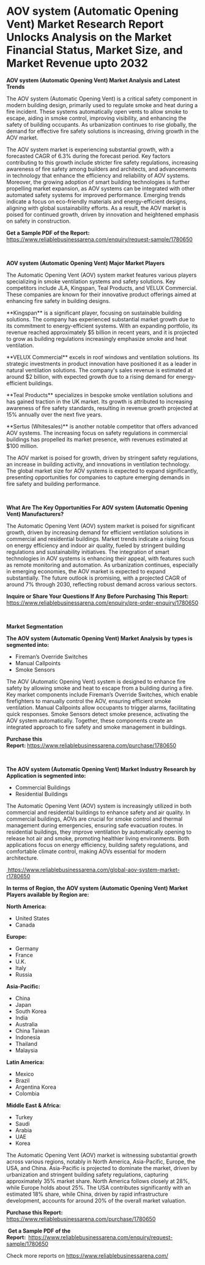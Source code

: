 <p><h1>AOV system (Automatic Opening Vent) Market Research Report Unlocks Analysis on the Market Financial Status, Market Size, and Market Revenue upto 2032</h1></p><p><strong>AOV system (Automatic Opening Vent) Market Analysis and Latest Trends</strong></p>
<p><p>The AOV system (Automatic Opening Vent) is a critical safety component in modern building design, primarily used to regulate smoke and heat during a fire incident. These systems automatically open vents to allow smoke to escape, aiding in smoke control, improving visibility, and enhancing the safety of building occupants. As urbanization continues to rise globally, the demand for effective fire safety solutions is increasing, driving growth in the AOV market.</p><p>The AOV system market is experiencing substantial growth, with a forecasted CAGR of 6.3% during the forecast period. Key factors contributing to this growth include stricter fire safety regulations, increasing awareness of fire safety among builders and architects, and advancements in technology that enhance the efficiency and reliability of AOV systems. Moreover, the growing adoption of smart building technologies is further propelling market expansion, as AOV systems can be integrated with other automated safety systems for improved performance. Emerging trends indicate a focus on eco-friendly materials and energy-efficient designs, aligning with global sustainability efforts. As a result, the AOV market is poised for continued growth, driven by innovation and heightened emphasis on safety in construction.</p></p>
<p><strong>Get a Sample PDF of the Report:&nbsp;</strong> <a href="https://www.reliablebusinessarena.com/enquiry/request-sample/1780650?utm_campaign=3010&utm_medium=2&utm_source=Github&utm_content=ia&utm_term=11042025&utm_id=aov-system-automatic-opening-vent">https://www.reliablebusinessarena.com/enquiry/request-sample/1780650</a></p>
<p>&nbsp;</p>
<p><strong>AOV system (Automatic Opening Vent) Major Market Players</strong></p>
<p><p>The Automatic Opening Vent (AOV) system market features various players specializing in smoke ventilation systems and safety solutions. Key competitors include JLA, Kingspan, Teal Products, and VELUX Commercial. These companies are known for their innovative product offerings aimed at enhancing fire safety in building designs.</p><p>**Kingspan** is a significant player, focusing on sustainable building solutions. The company has experienced substantial market growth due to its commitment to energy-efficient systems. With an expanding portfolio, its revenue reached approximately $5 billion in recent years, and it is projected to grow as building regulations increasingly emphasize smoke and heat ventilation.</p><p>**VELUX Commercial** excels in roof windows and ventilation solutions. Its strategic investments in product innovation have positioned it as a leader in natural ventilation solutions. The company's sales revenue is estimated at around $2 billion, with expected growth due to a rising demand for energy-efficient buildings.</p><p>**Teal Products** specializes in bespoke smoke ventilation solutions and has gained traction in the UK market. Its growth is attributed to increasing awareness of fire safety standards, resulting in revenue growth projected at 15% annually over the next five years.</p><p>**Sertus (Whitesales)** is another notable competitor that offers advanced AOV systems. The increasing focus on safety regulations in commercial buildings has propelled its market presence, with revenues estimated at $100 million.</p><p>The AOV market is poised for growth, driven by stringent safety regulations, an increase in building activity, and innovations in ventilation technology. The global market size for AOV systems is expected to expand significantly, presenting opportunities for companies to capture emerging demands in fire safety and building performance.</p></p>
<p>&nbsp;</p>
<p><strong>What Are The Key Opportunities For AOV system (Automatic Opening Vent) Manufacturers?</strong></p>
<p><p>The Automatic Opening Vent (AOV) system market is poised for significant growth, driven by increasing demand for efficient ventilation solutions in commercial and residential buildings. Market trends indicate a rising focus on energy efficiency and indoor air quality, fueled by stringent building regulations and sustainability initiatives. The integration of smart technologies in AOV systems is enhancing their appeal, with features such as remote monitoring and automation. As urbanization continues, especially in emerging economies, the AOV market is expected to expand substantially. The future outlook is promising, with a projected CAGR of around 7% through 2030, reflecting robust demand across various sectors.</p></p>
<p><strong>Inquire or Share Your Questions If Any Before Purchasing This Report:</strong> <a href="https://www.reliablebusinessarena.com/enquiry/pre-order-enquiry/1780650?utm_campaign=3010&utm_medium=2&utm_source=Github&utm_content=ia&utm_term=11042025&utm_id=aov-system-automatic-opening-vent">https://www.reliablebusinessarena.com/enquiry/pre-order-enquiry/1780650</a></p>
<p>&nbsp;</p>
<p><strong>Market Segmentation</strong></p>
<p><strong>The AOV system (Automatic Opening Vent) Market Analysis by types is segmented into:</strong></p>
<p><ul><li>Fireman’s Override Switches</li><li>Manual Callpoints</li><li>Smoke Sensors</li></ul></p>
<p><p>The AOV (Automatic Opening Vent) system is designed to enhance fire safety by allowing smoke and heat to escape from a building during a fire. Key market components include Fireman’s Override Switches, which enable firefighters to manually control the AOV, ensuring efficient smoke ventilation. Manual Callpoints allow occupants to trigger alarms, facilitating quick responses. Smoke Sensors detect smoke presence, activating the AOV system automatically. Together, these components create an integrated approach to fire safety and smoke management in buildings.</p></p>
<p><strong>Purchase this Report:&nbsp;</strong><a href="https://www.reliablebusinessarena.com/purchase/1780650?utm_campaign=3010&utm_medium=2&utm_source=Github&utm_content=ia&utm_term=11042025&utm_id=aov-system-automatic-opening-vent">https://www.reliablebusinessarena.com/purchase/1780650</a></p>
<p>&nbsp;</p>
<p><strong>The AOV system (Automatic Opening Vent) Market Industry Research by Application is segmented into:</strong></p>
<p><ul><li>Commercial Buildings</li><li>Residential Buildings</li></ul></p>
<p><p>The Automatic Opening Vent (AOV) system is increasingly utilized in both commercial and residential buildings to enhance safety and air quality. In commercial buildings, AOVs are crucial for smoke control and thermal management during emergencies, ensuring safe evacuation routes. In residential buildings, they improve ventilation by automatically opening to release hot air and smoke, promoting healthier living environments. Both applications focus on energy efficiency, building safety regulations, and comfortable climate control, making AOVs essential for modern architecture.</p></p>
<p><a href="https://www.reliablebusinessarena.com/global-aov-system-market-r1780650?utm_campaign=3010&utm_medium=2&utm_source=Github&utm_content=ia&utm_term=11042025&utm_id=aov-system-automatic-opening-vent">&nbsp;https://www.reliablebusinessarena.com/global-aov-system-market-r1780650</a></p>
<p><strong>In terms of Region, the AOV system (Automatic Opening Vent) Market Players available by Region are:</strong></p>
<p>
    <p> <strong> North America: </strong>
        <ul>
            <li>United States</li>
            <li>Canada</li>
        </ul>
        </p> 
    <p> <strong> Europe: </strong>
        <ul>
            <li>Germany</li>
            <li>France</li>
            <li>U.K.</li>
            <li>Italy</li>
            <li>Russia</li>
        </ul>
        </p> 
    <p> <strong> Asia-Pacific: </strong>
        <ul>
            <li>China</li>
            <li>Japan</li>
            <li>South Korea</li>
            <li>India</li>
            <li>Australia</li>
            <li>China Taiwan</li>
            <li>Indonesia</li>
            <li>Thailand</li>
            <li>Malaysia</li>
        </ul>
        </p> 
    <p> <strong> Latin America: </strong>
        <ul>
            <li>Mexico</li>
            <li>Brazil</li>
            <li>Argentina Korea</li>
            <li>Colombia</li>
        </ul>
        </p> 
    <p> <strong> Middle East & Africa: </strong>
        <ul>
            <li>Turkey</li>
            <li>Saudi</li>
            <li>Arabia</li>
            <li>UAE</li>
            <li>Korea</li>
        </ul>
    </p>
    </p>
<p><p>The Automatic Opening Vent (AOV) market is witnessing substantial growth across various regions, notably in North America, Asia-Pacific, Europe, the USA, and China. Asia-Pacific is projected to dominate the market, driven by urbanization and stringent building safety regulations, capturing approximately 35% market share. North America follows closely at 28%, while Europe holds about 25%. The USA contributes significantly with an estimated 18% share, while China, driven by rapid infrastructure development, accounts for around 20% of the overall market valuation.</p></p>
<p><strong>Purchase this Report: </strong><a href="https://www.reliablebusinessarena.com/purchase/1780650?utm_campaign=3010&utm_medium=2&utm_source=Github&utm_content=ia&utm_term=11042025&utm_id=aov-system-automatic-opening-vent">https://www.reliablebusinessarena.com/purchase/1780650</a></p>
<p>&nbsp;<strong>Get a Sample PDF of the Report:&nbsp;&nbsp;</strong><a href="https://www.reliablebusinessarena.com/enquiry/request-sample/1780650?utm_campaign=3010&utm_medium=2&utm_source=Github&utm_content=ia&utm_term=11042025&utm_id=aov-system-automatic-opening-vent">https://www.reliablebusinessarena.com/enquiry/request-sample/1780650</a></p>
<p><strong></strong></p>
<p>Check more reports on <a href="https://www.reliablebusinessarena.com/?utm_campaign=3010&utm_medium=2&utm_source=Github&utm_content=ia&utm_term=11042025&utm_id=aov-system-automatic-opening-vent">https://www.reliablebusinessarena.com/</a></p>